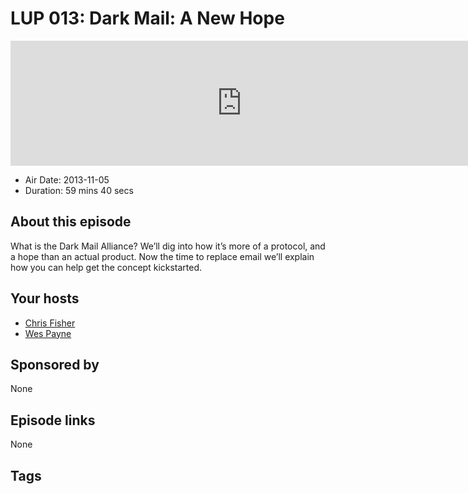 # LUP 013: Dark Mail: A New Hope

<iframe src="https://player.fireside.fm/v2/RUkczH-V+kF-Wq_LF?theme=dark" width="740" height="200" frameborder="0" scrolling="no"></iframe>

* Air Date: 2013-11-05
* Duration: 59 mins 40 secs

## About this episode

What is the Dark Mail Alliance? We’ll dig into how it’s more of a protocol, and a hope than an actual product. Now the time to replace email we’ll explain how you can help get the concept kickstarted.

## Your hosts
* [Chris Fisher](https://linuxunplugged.com/hosts/chrislas)
* [Wes Payne](https://linuxunplugged.com/hosts/wes)

## Sponsored by

None



## Episode links

None



## Tags

